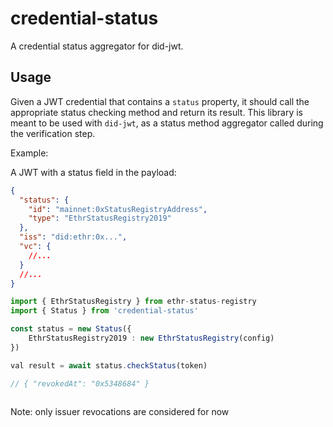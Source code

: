 # credential-status

A credential status aggregator for did-jwt.

## Usage

Given a JWT credential that contains a `status` property, it should call the appropriate status checking method and
return its result.
This library is meant to be used with `did-jwt`, as a status method aggregator called during the verification step.

Example:

A JWT with a status field in the payload:
```json
{
  "status": {
    "id": "mainnet:0xStatusRegistryAddress",
    "type": "EthrStatusRegistry2019"
  },
  "iss": "did:ethr:0x...",
  "vc": {
    //...
  }
  //...
}
```

```ts
import { EthrStatusRegistry } from ethr-status-registry
import { Status } from 'credential-status'

const status = new Status({
    EthrStatusRegistry2019 : new EthrStatusRegistry(config)
})

val result = await status.checkStatus(token)

// { "revokedAt": "0x5348684" }
  
```

Note: only issuer revocations are considered for now